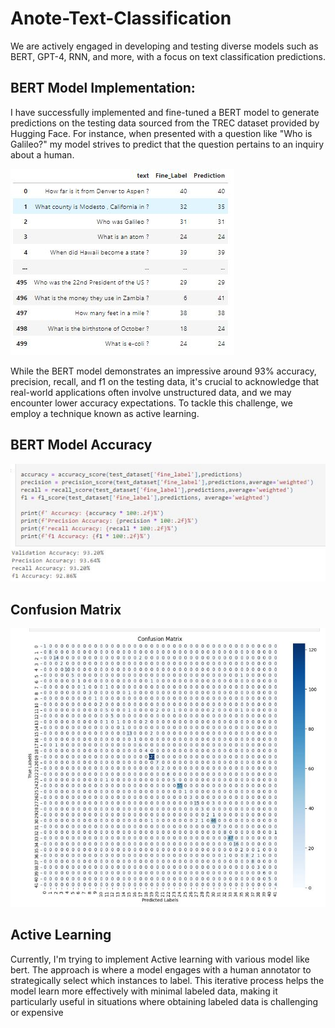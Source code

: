 # Anote-Text-Classification

We are actively engaged in developing and testing diverse models such as BERT, GPT-4, RNN, and more, with a focus on text classification predictions.

## BERT Model Implementation:
I have successfully implemented and fine-tuned a BERT model to generate predictions on the testing data sourced from the TREC dataset provided by Hugging Face. For instance, when presented with a question like "Who is Galileo?" my model strives to predict that the question pertains to an inquiry about a human. 

![Testing Snapshot 1](https://github.com/Whiteii/Anote-Text-Classification/blob/main/FineLabel/Capture.JPG)

While the BERT model demonstrates an impressive around 93% accuracy, precision, recall, and f1 on the testing data, it's crucial to acknowledge that real-world applications often involve unstructured data, and we may encounter lower accuracy expectations. To tackle this challenge, we employ a technique known as active learning.

## BERT Model Accuracy
![Testing Snapshot 2](https://github.com/Whiteii/Anote-Text-Classification/blob/main/FineLabel/Capture2.JPG)     


## Confusion Matrix 
<img src="https://github.com/Whiteii/Anote-Text-Classification/blob/main/FineLabel/ConfusionMatrix.JPG" alt="Confusion Matrix" width="600">


## Active Learning 
Currently, I'm trying to implement Active learning with various model like bert. The approach is where a  model engages with a human annotator to strategically select which instances to label. 
This iterative process helps the model learn more effectively with minimal labeled data, making it particularly useful in situations where obtaining labeled data is challenging or expensive


